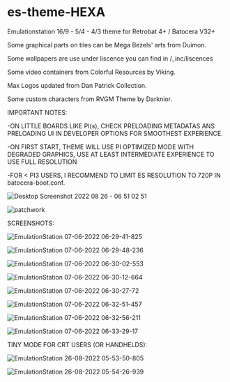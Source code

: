 # es-theme-HEXA
Emulationstation 16/9 - 5/4 - 4/3 theme for Retrobat 4+ / Batocera V32+

Some graphical parts on tiles can be Mega Bezels' arts from Duimon.

Some wallpapers are use under liscence you can find in /_inc/liscences

Some video containers from Colorful Resources by Viking.

Max Logos updated from Dan Patrick Collection.

Some custom characters from RVGM Theme by Darknior.

IMPORTANT NOTES:

  -ON LITTLE BOARDS LIKE PI(s), CHECK PRELOADING METADATAS ANS PRELOADING UI IN DEVELOPER OPTIONS FOR SMOOTHEST EXPERIENCE.

  -ON FIRST START, THEME WILL USE PI OPTIMIZED MODE WITH DEGRADED GRAPHICS, USE AT LEAST INTERMEDIATE EXPERIENCE TO USE FULL RESOLUTION
  
  -FOR < PI3 USERS, I RECOMMEND TO LIMIT ES RESOLUTION TO 720P IN batocera-boot.conf.
  
  ![Desktop Screenshot 2022 08 26 - 06 51 02 51](https://user-images.githubusercontent.com/59354081/186826603-06c26e8e-1a23-484c-a6cd-dbddfc064e58.png)


![patchwork](https://user-images.githubusercontent.com/59354081/170428805-06230652-8c23-4cdb-bedc-91e48547a313.jpg)


SCREENSHOTS:

![EmulationStation 07-06-2022 06-29-41-825](https://user-images.githubusercontent.com/59354081/172296914-8878cae2-cb27-40d3-9089-f6d0245752ab.png)

![EmulationStation 07-06-2022 06-29-48-236](https://user-images.githubusercontent.com/59354081/172296936-7f5d22fe-ef20-4378-abd1-cbd66c91d769.png)

![EmulationStation 07-06-2022 06-30-02-553](https://user-images.githubusercontent.com/59354081/172296947-95b8d895-3706-47ba-b25c-c8c22242c743.png)

![EmulationStation 07-06-2022 06-30-12-664](https://user-images.githubusercontent.com/59354081/172296954-12535e44-7261-443f-b0b8-efa91898529f.png)

![EmulationStation 07-06-2022 06-30-27-72](https://user-images.githubusercontent.com/59354081/172296964-96e2f551-5e9a-41f2-b2ae-167aed7ec9c4.png)

![EmulationStation 07-06-2022 06-32-51-457](https://user-images.githubusercontent.com/59354081/172296972-0dee43e0-eb3f-4f75-a538-37e235d68020.png)

![EmulationStation 07-06-2022 06-32-56-211](https://user-images.githubusercontent.com/59354081/172296982-1c2d3233-1501-4169-a6a3-e0a780a01eca.png)

![EmulationStation 07-06-2022 06-33-29-17](https://user-images.githubusercontent.com/59354081/172296991-c6834230-2598-43e8-917b-d517dd292317.png)


TINY MODE FOR CRT USERS (OR HANDHELDS):

![EmulationStation 26-08-2022 05-53-50-805](https://user-images.githubusercontent.com/59354081/186814343-45054f58-43cf-4cc5-8fd9-8933213feb5d.png)

![EmulationStation 26-08-2022 05-54-26-939](https://user-images.githubusercontent.com/59354081/186814358-48227f6c-1ce7-4469-8d20-c24dbe4d097a.png)


